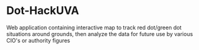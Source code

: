 # Dot-HackUVA
Web application containing interactive map to track red dot/green dot situations around grounds, then analyze the data for future use by various CIO's or authority figures

